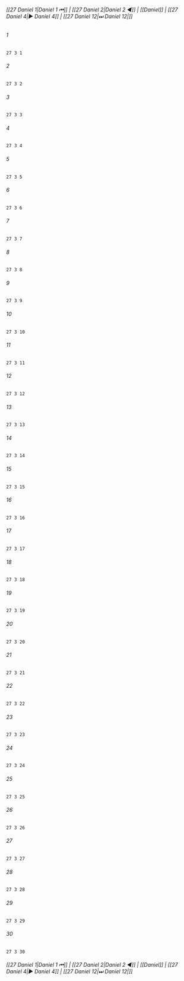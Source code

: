
###### [[27 Daniel 1|Daniel 1 ⏮]] | [[27 Daniel 2|Daniel 2 ◀]] | [[Daniel]] | [[27 Daniel 4|▶ Daniel 4]] | [[27 Daniel 12|⏭ Daniel 12|]]

###### 1
``` verse
27 3 1 
```
###### 2
``` verse
27 3 2 
```
###### 3
``` verse
27 3 3 
```
###### 4
``` verse
27 3 4 
```
###### 5
``` verse
27 3 5 
```
###### 6
``` verse
27 3 6 
```
###### 7
``` verse
27 3 7 
```
###### 8
``` verse
27 3 8 
```
###### 9
``` verse
27 3 9 
```
###### 10
``` verse
27 3 10 
```
###### 11
``` verse
27 3 11 
```
###### 12
``` verse
27 3 12 
```
###### 13
``` verse
27 3 13 
```
###### 14
``` verse
27 3 14 
```
###### 15
``` verse
27 3 15 
```
###### 16
``` verse
27 3 16 
```
###### 17
``` verse
27 3 17 
```
###### 18
``` verse
27 3 18 
```
###### 19
``` verse
27 3 19 
```
###### 20
``` verse
27 3 20 
```
###### 21
``` verse
27 3 21 
```
###### 22
``` verse
27 3 22 
```
###### 23
``` verse
27 3 23 
```
###### 24
``` verse
27 3 24 
```
###### 25
``` verse
27 3 25 
```
###### 26
``` verse
27 3 26 
```
###### 27
``` verse
27 3 27 
```
###### 28
``` verse
27 3 28 
```
###### 29
``` verse
27 3 29 
```
###### 30
``` verse
27 3 30 
```

###### [[27 Daniel 1|Daniel 1 ⏮]] | [[27 Daniel 2|Daniel 2 ◀]] | [[Daniel]] | [[27 Daniel 4|▶ Daniel 4]] | [[27 Daniel 12|⏭ Daniel 12|]]

